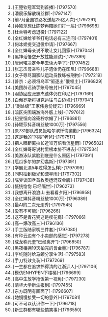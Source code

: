 
1. [王楚钦冠军驾到首播]-[1797570]
1. [潘展乐解散粉丝群]-[1797147]
1. [前7月全国铁路发送超25亿人次]-[1797291]
1. [孙颖莎想让陈梦再陪她们打一届]-[1796698]
1. [杜兰特考虑退役]-[1797122]
1. [全红婵给爷爷打电话必有三连问]-[1797401]
1. [何冰娇提交退役申请]-[1797667]
1. [全红婵母亲说不敢让女儿回家]-[1797042]
1. [黑神话悟空开放性能测试]-[1797399]
1. [唐尚珺决定今年去读大学了]-[1797452]
1. [张志杰母亲称儿子遗体仍在印尼]-[1796688]
1. [女子辱骂国家队运动员教练被刑拘]-[1797219]
1. [普京：必须将乌军“驱逐出”俄领土]-[1796829]
1. [美团辟谣骑手账号被封]-[1797045]
1. [羽协回应张志杰遗体仍在印尼]-[1797169]
1. [白俄罗斯将坦克运往乌白边境]-[1797041]
1. [“副处级”王家伟身份疑云]-[1796969]
1. [暗区突围端游海外版上线]-[1797612]
1. [纪昱恒向涂筱柠求婚了]-[1796861]
1. [孙颖莎抖音粉丝破1000万]-[1797556]
1. [原731部队成员抵哈尔滨忏悔道歉]-[1796324]
1. [这是我的“闪亮”老爸]-[1797517]
1. [把人眼距离拉长近10万倍看流星雨]-[1796582]
1. [全红婵哥哥说村里根本挤不进去]-[1797534]
1. [美游泳队紫脸到底是什么原因]-[1797091]
1. [厄瓜多尔的梦幻螽斯]-[1797391]
1. [学霸北漂5年过得怎么样]-[1797099]
1. [同时拍到极光和流星雨]-[1797302]
1. [陈梦谈国乒首枚奥运混双金牌]-[1797438]
1. [恍恍惚惚 已经隔世]-[1796273]
1. [我想离开浪浪山 去看看夕阳]-[1796958]
1. [全红婵抖音粉丝破1000万]-[1796389]
1. [最AI的二次元走秀]-[1797545]
1. [没有不可能]-[1796266]
1. [这不是青花瓷这是樱花瓷]-[1797066]
1. [高一爆改高三]-[1796136]
1. [手工版陆家嘴三件套]-[1797080]
1. [有种云边有个小卖部的感觉]-[1797278]
1. [成龙称元奎“已经离开”]-[1796850]
1. [黑夜相拥19天拍完的含金量]-[1796787]
1. [李纯随时给马頔分享生活]-[1797583]
1. [手刀特效变装]-[1797269]
1. [一生都在追求拎得清的江浙沪人]-[1797106]
1. [模仿ENHYPEN下楼梯]-[1796699]
1. [高中生放学抢饭第一视角]-[1797230]
1. [清华大学新生报到]-[1797455]
1. [东方既明有画面了]-[1796607]
1. [她慢慢接受一切的意外]-[1797081]
1. [可不可以认识你一下]-[1796718]
1. [新生群都有哪些搞笑事]-[1796550]